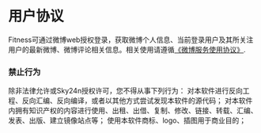 # 用户协议
Fitness可通过微博web授权登录，获取微博个人信息、当前登录用户及其所关注用户的最新微博、微博评论相关信息。相关使用请遵循[《微博服务使用协议》](https://www.weibo.com/signup/v5/protocol).

### 禁止行为
除非法律允许或Sky24n授权许可，您不得从事下列行为：
对本软件进行反向工程、反向汇编、反向编译，或者以其他方式尝试发现本软件的源代码；
对本软件内拥有知识产权的内容进行使用、出租、出借、复制、修改、链接、转载、汇编、发表、出版、建立镜像站点等；
使用本软件商标、logo、插图用于商业目的；